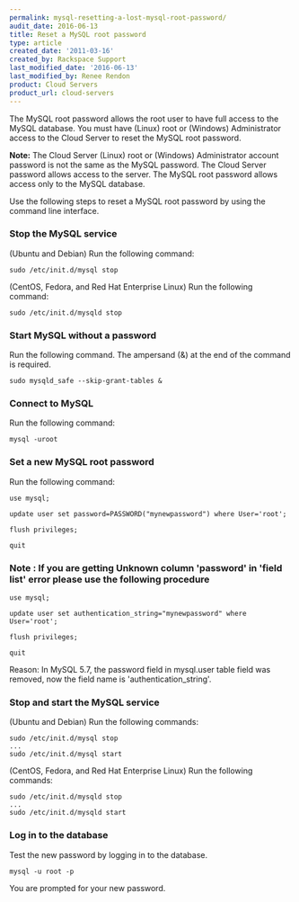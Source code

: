 ```yaml
---
permalink: mysql-resetting-a-lost-mysql-root-password/
audit_date: 2016-06-13
title: Reset a MySQL root password
type: article
created_date: '2011-03-16'
created_by: Rackspace Support
last_modified_date: '2016-06-13'
last_modified_by: Renee Rendon
product: Cloud Servers
product_url: cloud-servers
---
```


The MySQL root password allows the root user to have full access to the MySQL database. You must have (Linux) root or (Windows) Administrator access to the Cloud Server to reset the MySQL root password. 

**Note:** The Cloud Server (Linux) root or (Windows) Administrator account password is not the same as the MySQL password.  The Cloud Server password allows access to the server. The MySQL root password allows access only to the MySQL database.

Use the following steps to reset a MySQL root password by using the command line interface.

### Stop the MySQL service
(Ubuntu and Debian) Run the following command:

    sudo /etc/init.d/mysql stop
    
(CentOS, Fedora, and Red Hat Enterprise Linux) Run the following command:

    sudo /etc/init.d/mysqld stop

### Start MySQL without a password
Run the following command. The ampersand (&) at the end of the command is required.

    sudo mysqld_safe --skip-grant-tables &

### Connect to MySQL 
Run the following command:

    mysql -uroot

### Set a new MySQL root password
Run the following command:

    use mysql;

    update user set password=PASSWORD("mynewpassword") where User='root';

    flush privileges;

    quit
### Note : If you are getting Unknown column 'password' in 'field list' error please use the following procedure  
    use mysql;

    update user set authentication_string="mynewpassword" where User='root';

    flush privileges;

    quit
Reason: In MySQL 5.7, the password field in mysql.user table field was removed, now the field name is 'authentication_string'.

### Stop and start the MySQL service
(Ubuntu and Debian) Run the following commands:

    sudo /etc/init.d/mysql stop
    ...
    sudo /etc/init.d/mysql start
    
(CentOS, Fedora, and Red Hat Enterprise Linux) Run the following commands:

    sudo /etc/init.d/mysqld stop
    ...
    sudo /etc/init.d/mysqld start

### Log in to the database

Test the new password by logging in to the database.

    mysql -u root -p

You are prompted for your new password.
